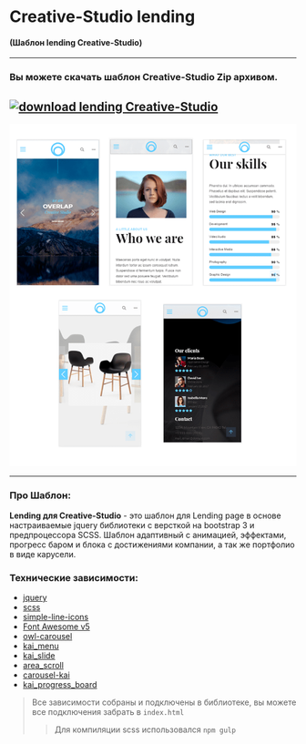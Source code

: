 # Creative-Studio lending

#### (Шаблон lending Creative-Studio)
***
### Вы можете скачать шаблон Creative-Studio Zip архивом.
[![download lending Creative-Studio](https://a.radikal.ru/a34/1802/4b/b81ed6707937.gif)](https://github.com/AndreiKaragayr/Creative-Studio-lending-.git)
---
![preview lending Creative-Studio](preview.png "One slide")

***
### Про Шаблон:
**Lending для Creative-Studio** - это шаблон для Lending page в основе настраиваемые jquery библиотеки с версткой на bootstrap 3 и предпроцессора SCSS. Шаблон адаптивный с анимацией, эффектами, прогресс баром и блока с достижениями компании, а так же портфолио в виде карусели.

### Технические зависимости:
  + [jquery](https://jquery.com/)
  + [scss](https://sass-scss.ru/guide/)
  + [simple-line-icons](http://simplelineicons.com/)
  + [Font Awesome v5](https://fontawesome.com/)
  + [owl-carousel](https://owlcarousel2.github.io/OwlCarousel2/)
  + [kai_menu](https://github.com/AndreiKaragayr/kai-menu.git)
  + [kai_slide](https://github.com/AndreiKaragayr/slide_Overla.git)
  + [area_scroll](https://github.com/AndreiKaragayr/area-scroll.git)
  + [carousel-kai](https://github.com/AndreiKaragayr/carousel-kai.git)
  + [kai_progress_board](https://github.com/AndreiKaragayr/kai-progress-board.git)
  
 > Все зависимости собраны и подключены в библиотеке, вы можете все подключения забрать в `index.html`
 >> Для компиляции scss использовался `npm gulp`
